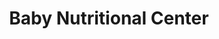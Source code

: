 ---
title: "Baby Nutritional Center"
url: /lake-forest/baby-nutritional-center/
shop: Lebensmittel
---